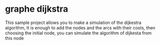 # graphe dijkstra
This sample project allows you to make a simulation of the dijkestra algorithm,
It is enough to add the nodes and the arcs with their costs, 
then choosing the initial node, you can simulate 
the algorithm of dijkesta from this node
